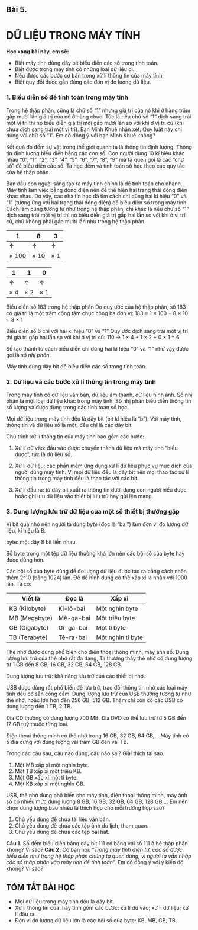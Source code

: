 ## Bài 5.

# DỮ LIỆU TRONG MÁY TÍNH

**Học xong bài này, em sẽ:**

* Biết máy tính dùng dãy bit biểu diễn các số trong tính toán.
* Biết được trong máy tính có những loại dữ liệu gì.
* Nêu được các bước cơ bản trong xử lí thông tin của máy tính.
* Biết quy đổi được gần đúng các đơn vị đo lượng dữ liệu.

### 1. Biểu diễn số để tính toán trong máy tính

Trong hệ thập phân, cũng là chữ số “1” nhưng giá trị của nó khi ở hàng trăm gấp mười lần giá trị của nó ở hàng chục. Tức là nếu chữ số “1” dịch sang trái một vị trí thì nó biểu diễn giá trị mới gấp mười lần so với khi ở vị trí cũ (khi chưa dịch sang trái một vị trí). Bạn Minh Khuê nhận xét: Quy luật này chỉ đúng với chữ số “1”. Em có đồng ý với bạn Minh Khuê không?

Kết quả đo đếm sự vật trong thế giới quanh ta là thông tin định lượng. Thông tin định lượng biểu diễn bằng các con số. Con người dùng 10 kí hiệu khác nhau “0”, “1”, “2”, “3”, “4”, “5”, “6”, “7”, “8”, “9” mà ta quen gọi là các “chữ số” để biểu diễn các số. Ta học đếm và tính toán số học theo các quy tắc của hệ thập phân.

Ban đầu con người sáng tạo ra máy tính chính là để tính toán cho nhanh. Máy tính làm việc bằng dòng điện nên để thể hiện hai trạng thái đóng điện khác nhau. Do vậy, các nhà tin học đã tìm cách chỉ dùng hai kí hiệu “0” và “1” (tương ứng với hai trạng thái đóng điện) để biểu diễn số trong máy tính. Cách làm cũng tương tự như trong hệ thập phân, chỉ khác là nếu chữ số “1” dịch sang trái một vị trí thì nó biểu diễn giá trị gấp hai lần so với khi ở vị trí cũ, chứ không phải gấp mười lần như trong hệ thập phân.

| 1 | 8 | 3 |
|---|---|---|
| ↑ | ↑ | ↑ |
| × 100 | × 10 | × 1 |

| 1 | 1 | 0 |
|---|---|---|
| ↑ | ↑ | ↑ |
| × 4 | × 2 | × 1 |

Biểu diễn số 183 trong hệ thập phân
Do quy ước của hệ thập phân, số 183 có giá trị là một trăm cộng tám chục cộng ba đơn vị:
183 = 1 × 100 + 8 × 10 + 3 × 1

Biểu diễn số 6 chỉ với hai kí hiệu “0” và “1”
Quy ước dịch sang trái một vị trí thì giá trị gấp hai lần so với khi ở vị trí cũ:
110 → 1 × 4 + 1 × 2 + 0 × 1 = 6

Số tạo thành từ cách biểu diễn chỉ dùng hai kí hiệu “0” và “1” như vậy được gọi là *số nhị phân*.

Máy tính dùng dãy bit để biểu diễn các số trong tính toán.

### 2. Dữ liệu và các bước xử lí thông tin trong máy tính

Trong máy tính có dữ liệu văn bản, dữ liệu âm thanh, dữ liệu hình ảnh. Số nhị phân là một loại dữ liệu khác trong máy tính. Số nhị phân biểu diễn thông tin số lượng và được dùng trong các tính toán số học.

Mọi dữ liệu trong máy tính đều là dãy bit (bit kí hiệu là “b”). Với máy tính, thông tin và dữ liệu số là một, đều chỉ là các dãy bit.

Chú trình xử lí thông tin của máy tính bao gồm các bước:

1) Xử lí dữ vào: đầu vào được chuyển thành dữ liệu mà máy tính “hiểu được”, tức là dữ liệu số.

2) Xử lí dữ liệu: các phần mềm ứng dụng xử lí dữ liệu phục vụ mục đích của người dùng máy tính. Vì mọi dữ liệu đều là dãy bit nên mọi thao tác xử lí thông tin trong máy tính đều là thao tác với các bit.

3) Xử lí đầu ra: từ dãy bit xuất ra thông tin dưới dạng con người hiểu được hoặc ghi lưu dữ liệu vào thiết bị lưu trữ hay gửi lên mạng.

### 3. Dung lượng lưu trữ dữ liệu của một số thiết bị thường gặp

Vì bit quá nhỏ nên người ta dùng *byte* (đọc là “bai”) làm đơn vị đo lượng dữ liệu, kí hiệu là B.

byte: một dãy 8 bit liền nhau.

Số byte trong một tệp dữ liệu thường khá lớn nên các bội số của byte hay được dùng hơn.

Các bội số của byte dùng để đo lượng dữ liệu được tạo ra bằng cách nhân thêm 2^10 (bằng 1024) lần. Để dễ hình dung có thể xấp xỉ là nhân với 1000 lần. Ta có:

| Viết là | Đọc là | Xấp xỉ |
|---|---|---|
| KB (Kilobyte) | Ki-lô-bai | Một nghìn byte |
| MB (Megabyte) | Mê-ga-bai | Một triệu byte |
| GB (Gigabyte) | Gi-ga-bai | Một tỉ byte |
| TB (Terabyte) | Tê-ra-bai | Một nghìn tỉ byte |

Thẻ nhớ được dùng phổ biến cho điện thoại thông minh, máy ảnh số. Dung lượng lưu trữ của thẻ nhớ rất đa dạng, Ta thưởng thấy thẻ nhớ có dung lượng từ 1 GB đến 8 GB, 16 GB, 32 GB, 64 GB, 128 GB.

Dung lượng lưu trữ: khả năng lưu trữ của các thiết bị nhớ.

USB được dùng rất phổ biến để lưu trữ, trao đổi thông tin nhờ các loại máy tính đều có sẵn cổng cắm. Dung lượng lưu trữ của USB thường tương tự như thẻ nhớ, hoặc lớn hơn đến 256 GB, 512 GB. Thậm chí còn có các USB có dung lượng đến 1 TB, 2 TB.

Đĩa CD thường có dung lượng 700 MB. Đĩa DVD có thể lưu trữ từ 5 GB đến 17 GB tuỳ thuộc từng loại.

Điện thoại thông minh có thẻ nhớ trong 16 GB, 32 GB, 64 GB,... Máy tính có ổ đĩa cứng với dung lượng vài trăm GB đến vài TB.

Trong các câu sau, câu nào đúng, câu náo sai? Giải thích tại sao.
1) Một MB xấp xỉ một nghìn byte.
2) Một TB xấp xỉ một triệu KB.
3) Một GB xấp xỉ một tỉ byte.
4) Một KB xấp xỉ một nghìn GB.

USB, thẻ nhớ dùng phổ biến cho máy tính, điện thoại thông minh, máy ảnh số có nhiều mức dung lượng 8 GB, 16 GB, 32 GB, 64 GB, 128 GB,... Em nên chọn dung lượng bao nhiêu là thích hợp cho mỗi trường hợp sau?
1) Chủ yếu dùng để chứa tài liệu văn bản.
2) Chủ yếu dùng để chứa các tập ảnh du lịch, tham quan.
3) Chủ yếu dùng để chứa các tệp bài hát.

**Câu 1.** Số đếm biểu diễn bằng dãy bit 111 có bằng với số 111 ở hệ thập phân không? Vì sao?
**Câu 2.** Có bạn nói: *“Trong máy tính điện tử, các số được biểu diễn như trong hệ thập phân chúng ta quen dùng, vì người ta vẫn nhập các số thập phân vào máy tính để tính toán”.* Em có đồng ý với ý kiến đó không? Vì sao?

## TÓM TẮT BÀI HỌC

* Mọi dữ liệu trong máy tính đều là dãy bit.
* Xử lí thông tin của máy tính gồm các bước: xử lí dữ vào; xử lí dữ liệu; xử lí đầu ra.
* Đơn vị đo lượng dữ liệu lớn là các bội số của byte: KB, MB, GB, TB.
